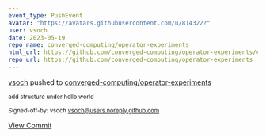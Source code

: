 ```yaml
---
event_type: PushEvent
avatar: "https://avatars.githubusercontent.com/u/814322?"
user: vsoch
date: 2023-05-19
repo_name: converged-computing/operator-experiments
html_url: https://github.com/converged-computing/operator-experiments/commit/d308ab115ccb8f5966cb08fd954ed466a673e186
repo_url: https://github.com/converged-computing/operator-experiments
---
```


<a href='https://github.com/vsoch' target='_blank'>vsoch</a> pushed to <a href='https://github.com/converged-computing/operator-experiments' target='_blank'>converged-computing/operator-experiments</a>

<small>add structure under hello world

Signed-off-by: vsoch <vsoch@users.noreply.github.com></small>

<a href='https://github.com/converged-computing/operator-experiments/commit/d308ab115ccb8f5966cb08fd954ed466a673e186' target='_blank'>View Commit</a>